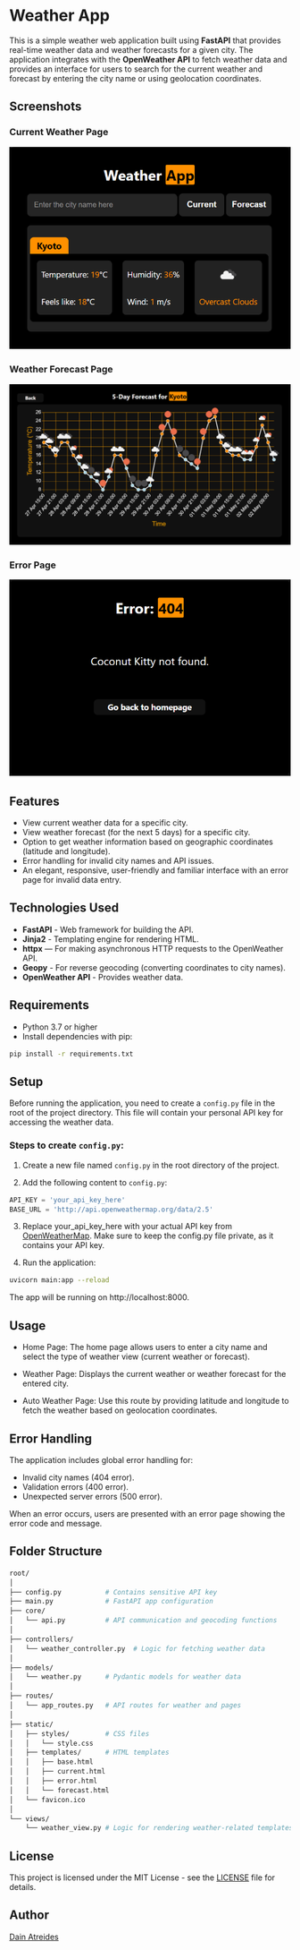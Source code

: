 # Weather App
This is a simple weather web application built using **FastAPI** that provides real-time weather data and weather forecasts for a given city. The application integrates with the **OpenWeather API** to fetch weather data and provides an interface for users to search for the current weather and forecast by entering the city name or using geolocation coordinates.
## Screenshots
### Current Weather Page
![Current Weather Page](assets/current_page.png)
### Weather Forecast Page
![Weather Forecast Page](assets/forecast_page.png)
### Error Page
![Error Page](assets/error_page.png)
## Features
- View current weather data for a specific city.
- View weather forecast (for the next 5 days) for a specific city.
- Option to get weather information based on geographic coordinates (latitude and longitude).
- Error handling for invalid city names and API issues.
- An elegant, responsive, user-friendly and familiar interface with an error page for invalid data entry.
## Technologies Used
- **FastAPI** - Web framework for building the API.
- **Jinja2** - Templating engine for rendering HTML.
- **httpx** — For making asynchronous HTTP requests to the OpenWeather API.
- **Geopy** - For reverse geocoding (converting coordinates to city names).
- **OpenWeather API** - Provides weather data.
## Requirements
- Python 3.7 or higher
- Install dependencies with pip:
```bash
pip install -r requirements.txt
```
## Setup
Before running the application, you need to create a `config.py` file in the root of the project directory. This file will contain your personal API key for accessing the weather data.

### Steps to create `config.py`:

1. Create a new file named `config.py` in the root directory of the project.

2. Add the following content to `config.py`:

```python
API_KEY = 'your_api_key_here'
BASE_URL = 'http://api.openweathermap.org/data/2.5'
```
3. Replace your_api_key_here with your actual API key from [OpenWeatherMap](https://openweathermap.org/). Make sure to keep the config.py file private, as it contains your API key.

4. Run the application:
```bash
uvicorn main:app --reload
```
The app will be running on http://localhost:8000.

## Usage
- Home Page: The home page allows users to enter a city name and select the type of weather view (current weather or forecast).

- Weather Page: Displays the current weather or weather forecast for the entered city.

- Auto Weather Page: Use this route by providing latitude and longitude to fetch the weather based on geolocation coordinates.

## Error Handling
The application includes global error handling for:
- Invalid city names (404 error).
- Validation errors (400 error).
- Unexpected server errors (500 error).

When an error occurs, users are presented with an error page showing the error code and message.
## Folder Structure
```graphql
root/
│
├── config.py           # Contains sensitive API key 
├── main.py             # FastAPI app configuration
├── core/
│   └── api.py          # API communication and geocoding functions
│
├── controllers/
│   └── weather_controller.py  # Logic for fetching weather data
│
├── models/
│   └── weather.py      # Pydantic models for weather data
│
├── routes/
│   └── app_routes.py   # API routes for weather and pages
│
├── static/
│   ├── styles/         # CSS files
│   │   └── style.css
│   ├── templates/      # HTML templates
│   │   ├── base.html
│   │   ├── current.html
│   │   ├── error.html
│   │   └── forecast.html
│   └── favicon.ico
│
└── views/
    └── weather_view.py # Logic for rendering weather-related templates
```
## License
This project is licensed under the MIT License - see the [LICENSE](LICENSE) file for details.
## Author
[Dain Atreides](https://github.com/DainAtreides)
